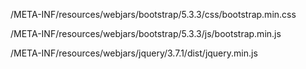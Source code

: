 /META-INF/resources/webjars/bootstrap/5.3.3/css/bootstrap.min.css




/META-INF/resources/webjars/bootstrap/5.3.3/js/bootstrap.min.js



/META-INF/resources/webjars/jquery/3.7.1/dist/jquery.min.js